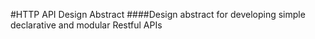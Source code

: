 #HTTP API Design Abstract
####Design abstract for developing simple declarative and modular Restful APIs

